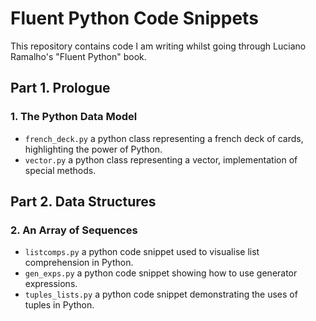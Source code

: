 # Fluent Python Code Snippets

This repository contains code I am writing whilst going through Luciano Ramalho's "Fluent Python" book.

## Part 1. Prologue

### 1. The Python Data Model

- `french_deck.py` a python class representing a french deck of cards, highlighting the power of Python.
- `vector.py` a python class representing a vector, implementation of special methods.

## Part 2. Data Structures

### 2. An Array of Sequences

- `listcomps.py` a python code snippet used to visualise list comprehension in Python.
- `gen_exps.py` a python code snippet showing how to use generator expressions.
- `tuples_lists.py` a python code snippet demonstrating the uses of tuples in Python.
